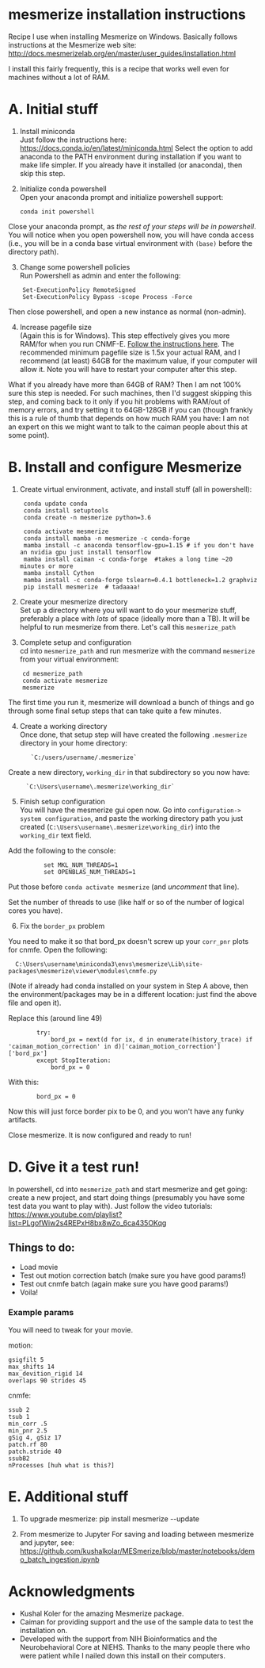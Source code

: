 # mesmerize installation instructions
Recipe I use when installing Mesmerize on Windows. Basically follows instructions at the Mesmerize web site:
http://docs.mesmerizelab.org/en/master/user_guides/installation.html

I install this fairly frequently, this is a recipe that works well even for machines without a lot of RAM.



# A. Initial stuff
1. Install miniconda     
Just follow the instructions here:
https://docs.conda.io/en/latest/miniconda.html
Select the option to add anaconda to the PATH environment during installation if you want to make life simpler. If you already have it installed (or anaconda), then skip this step.

2. Initialize conda powershell    
Open your anaconda prompt and initialize powershell support:

    ```
    conda init powershell
    ```
Close your anaconda prompt, as *the rest of your steps will be in powershell*. You will notice when you open powershell now, you will have conda access (i.e., you will be in a conda base virtual environment with `(base)` before the directory path).

3. Change some powershell policies    
Run Powershell as admin and enter the following:
```
    Set-ExecutionPolicy RemoteSigned    
    Set-ExecutionPolicy Bypass -scope Process -Force
```
Then close powershell, and open a new instance as normal (non-admin).

4. Increase pagefile size       
(Again this is for Windows). This step effectively gives you more RAM/for when you run CNMF-E. [Follow the instructions here](
http://www.tomshardware.com/faq/id-2864547/manage-virtual-memory-pagefile-windows.html). The recommended minimum pagefile size is 1.5x your actual RAM, and I recommend (at least) 64GB for the maximum value, if your computer will allow it.  Note you will have to restart your computer after this step.

What if you already have more than 64GB of RAM? Then I am not 100% sure this step is needed. For such machines, then I'd suggest skipping this step, and coming back to it only if you hit problems with RAM/out of memory errors, and try setting it to 64GB-128GB if you can (though frankly this is a rule of thumb that depends on how much RAM you have: I am not an expert on this we might want to talk to the caiman people about this at some point). 

# B. Install and configure Mesmerize
1. Create virtual environment, activate, and install stuff (all in powershell):    

        conda update conda
        conda install setuptools
        conda create -n mesmerize python=3.6

        conda activate mesmerize
        conda install mamba -n mesmerize -c conda-forge
        mamba install -c anaconda tensorflow-gpu=1.15 # if you don't have an nvidia gpu just install tensorflow
        mamba install caiman -c conda-forge  #takes a long time ~20 minutes or more
        mamba install Cython
        mamba install -c conda-forge tslearn=0.4.1 bottleneck=1.2 graphviz
        pip install mesmerize  # tadaaaa!

2. Create your mesmerize directory  
Set up a directory where you will want to do your mesmerize stuff, preferably a place with *lots* of space (ideally more than a TB). It will be helpful to run mesmerize from there. Let's call this `mesmerize_path`

3. Complete setup and configuration   
cd into `mesmerize_path` and run mesmerize with the command `mesmerize` from your virtual environment:
```
    cd mesmerize_path
    conda activate mesmerize
    mesmerize
```
The first time you run it, mesmerize will download a bunch of things and go through some final setup steps that can take quite a few minutes.

4. Create a working directory    
Once done, that setup step will have created the following `.mesmerize` directory in your home directory:

          `C:/users/username/.mesmerize`

Create a new directory, `working_dir` in that subdirectory so you now have:

         `C:\Users\username\.mesmerize\working_dir`

5. Finish setup configuration      
You will have the mesmerize gui open now. Go into `configuration-> system configuration`, and paste the working directory path you just created (`C:\Users\username\.mesmerize\working_dir`) into the `working_dir` text field.

Add the following to the console:
```
          set MKL_NUM_THREADS=1
          set OPENBLAS_NUM_THREADS=1
```
Put those before `conda activate mesmerize` (and *uncomment* that line).    

Set the number of threads to use (like half or so of the number of logical cores you have).

6. Fix the `border_px` problem

You need to make it so that bord_px doesn't screw up your `corr_pnr` plots for cnmfe. Open the following:    

      C:\Users\username\miniconda3\envs\mesmerize\Lib\site-packages\mesmerize\viewer\modules\cnmfe.py
      
(Note if already had conda installed on your system in Step A above, then the environment/packages may be in a different location: just find the above file and open it).  

Replace this (around line 49)
```
        try:
            bord_px = next(d for ix, d in enumerate(history_trace) if 'caiman_motion_correction' in d)['caiman_motion_correction']['bord_px']
        except StopIteration:
            bord_px = 0
```
With this:
```
        bord_px = 0
```
Now this will just force border pix to be 0, and you won't have any funky artifacts.

Close mesmerize. It is now configured and ready to run!

# D. Give it a test run!
In powershell, cd into `mesmerize_path` and start mesmerize and get going: create a new project, and start doing things (presumably you have some test data you want to play with). Just follow the video tutorials:    
https://www.youtube.com/playlist?list=PLgofWiw2s4REPxH8bx8wZo_6ca435OKqg

## Things to do:
- Load movie
- Test out motion correction batch (make sure you have good params!)
- Test out cnmfe batch (again make sure you have good params!)
- Voila!


### Example params
You will need to tweak for your movie.

motion:

    gsigfilt 5
    max_shifts 14
    max_devition_rigid 14
    overlaps 90 strides 45


cnmfe:

    ssub 2
    tsub 1
    min_corr .5
    min_pnr 2.5
    gSig 4, gSiz 17
    patch.rf 80
    patch.stride 40
    ssubB2
    nProcesses [huh what is this?]

# E. Additional stuff
1. To upgrade mesmerize:
    pip install mesmerize --update

2. From mesmerize to Jupyter
For saving and loading between mesmerize and jupyter, see:
https://github.com/kushalkolar/MESmerize/blob/master/notebooks/demo_batch_ingestion.ipynb


# Acknowledgments
- Kushal Koler for the amazing Mesmerize package.
- Caiman for providing support and the use of the sample data to test the installation on. 
- Developed with the support from NIH Bioinformatics and the Neurobehavioral Core at NIEHS. Thanks to the many people there who were patient while I nailed down this install on their computers.  

